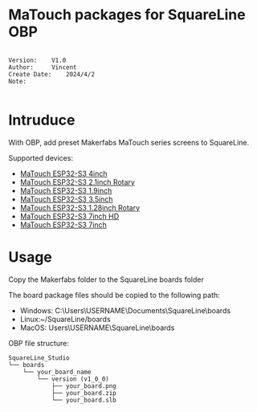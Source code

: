 # MaTouch packages for SquareLine OBP


```

Version:    V1.0
Author:     Vincent
Create Date:    2024/4/2
Note:


```


# Intruduce

With OBP, add preset Makerfabs MaTouch series screens to SquareLine.

Supported devices:
- [MaTouch ESP32-S3 4inch](https://www.makerfabs.com/esp32-s3-parallel-tft-with-touch-4-inch.html)
- [MaTouch ESP32-S3 2.1inch Rotary](https://www.makerfabs.com/matouch-esp32-s3-rotary-ips-display-with-touch-2-1-st7701.html)
- [MaTouch ESP32-S3 1.9inch](https://www.makerfabs.com/matouch-1-9-inch-tft-breakout.html)
- [MaTouch ESP32-S3 3.5inch](https://www.makerfabs.com/esp32-s3-parallel-tft-with-touch-ili9488.html)
- [MaTouch ESP32-S3 1.28inch Rotary](https://www.makerfabs.com/matouch-esp32-s3-rotaryips-display1-28-gc9a01.html)
- [MaTouch ESP32-S3 7inch HD](https://www.makerfabs.com/esp32-s3-parallel-tft-with-touch-7-inch.html)
- [MaTouch ESP32-S3 7inch](https://www.makerfabs.com/esp32-s3-parallel-tft-with-touch-7-inch.html)


# Usage

Copy the Makerfabs folder to the SquareLine boards folder

The board package files should be copied to the following path:

- Windows: C:\Users\USERNAME\Documents\SquareLine\boards
- Linux:~/SquareLine/boards
- MacOS: Users\USERNAME\SquareLine\boards


OBP file structure:

```
SquareLine_Studio
└── boards
    └── your_board_name
        └── version (v1_0_0)
            ├── your_board.png
            ├── your_board.zip
            └── your_board.slb

```